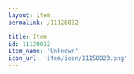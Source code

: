 ```yaml
---
layout: item
permalink: /11120032

title: Item
id: 11120032
item_name: 'Unknown'
icon_url: 'item/icon/11150023.png'
---
```

